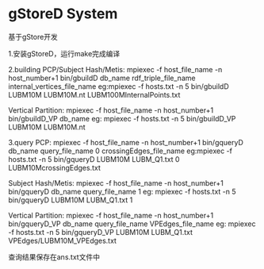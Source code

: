# gStoreD System
基于gStore开发

1.安装gStoreD，运行make完成编译

2.building
PCP/Subject Hash/Metis: mpiexec -f host_file_name -n host_number+1 bin/gbuildD db_name rdf_triple_file_name internal_vertices_file_name
eg:mpiexec -f hosts.txt -n 5 bin/gbuildD LUBM10M LUBM10M.nt LUBM100MInternalPoints.txt

Vertical Partition: mpiexec -f host_file_name -n host_number+1 bin/gbuildD_VP db_name
eg: mpiexec -f hosts.txt -n 5 bin/gbuildD_VP LUBM10M LUBM10M.nt 

3.query
PCP: mpiexec -f host_file_name -n host_number+1 bin/gqueryD db_name query_file_name 0 crossingEdges_file_name
eg:mpiexec -f hosts.txt -n 5 bin/gqueryD LUBM10M LUBM_Q1.txt 0 LUBM10McrossingEdges.txt

Subject Hash/Metis: mpiexec -f host_file_name -n host_number+1 bin/gqueryD db_name query_file_name 1
eg: mpiexec -f hosts.txt -n 5 bin/gqueryD LUBM10M LUBM_Q1.txt 1

Vertical Partition: mpiexec -f host_file_name -n host_number+1 bin/gqueryD_VP db_name query_file_name VPEdges_file_name
eg: mpiexec -f hosts.txt -n 5 bin/gqueryD_VP LUBM10M LUBM_Q1.txt VPEdges/LUBM10M_VPEdges.txt

查询结果保存在ans.txt文件中
